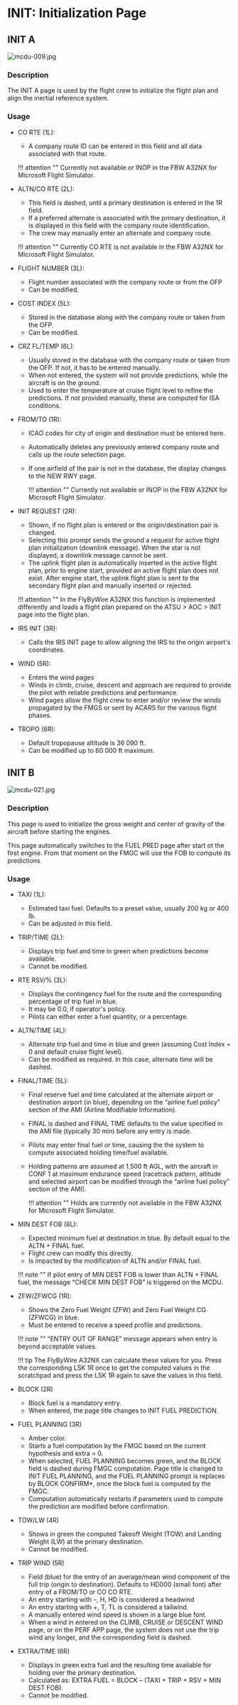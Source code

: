# INIT: Initialization Page

## INIT A

![mcdu-009.jpg](../../assets/a32nx-briefing/mcdu/init-a-page.jpg)

### Description

The INIT A page is used by the flight crew to initialize the flight plan and align the inertial reference system.

### Usage

- CO RTE (1L):
    - A company route ID can be entered in this field and all data associated with that route.

    !!! attention ""
        Currently not available or INOP in the FBW A32NX for Microsoft Flight Simulator.

- ALTN/CO RTE (2L):
    - This field is dashed, until a primary destination is entered in the 1R field.
    - If a preferred alternate is associated with the primary destination, it is displayed in this field with the company route identification.
    - The crew may manually enter an alternate and company route.

    !!! attention ""
        Currently CO RTE is not available in the FBW A32NX for Microsoft Flight Simulator.

- FLIGHT NUMBER (3L):
    - Flight number associated with the company route or from the OFP
    - Can be modified.

- COST INDEX (5L):
    - Stored in the database along with the company route or taken from the OFP.
    - Can be modified.

- CRZ FL/TEMP (6L):
    - Usually stored in the database with the company route or taken from the OFP. If not, it has to be entered manually.
    - When not entered, the system will not provide predictions, while the aircraft is on the ground.
    - Used to enter the temperature at cruise flight level to refine the predictions. If not provided manually, these are computed for ISA conditions.

- FROM/TO (1R):
    - ICAO codes for city of origin and destination must be entered here.
    - Automatically deletes any previously entered company route and calls up the route selection page.
    - If one airfield of the pair is not in the database, the display changes to the NEW RWY page.

        !!! attention ""
            Currently not available or INOP in the FBW A32NX for Microsoft Flight Simulator.

- INIT REQUEST (2R):
    - Shown, if no flight plan is entered or the origin/destination pair is changed.
    - Selecting this prompt sends the ground a request for active flight plan initialization (downlink message). When the star is not displayed, a downlink message cannot be sent.
    - The uplink flight plan is automatically inserted in the active flight plan, prior to engine start, provided an active flight plan does not exist. After engine start, the uplink flight plan is sent to the secondary flight plan and manually inserted or rejected.

    !!! attention ""
        In the FlyByWire A32NX this function is implemented differently and loads a flight plan prepared on the ATSU > AOC > INIT page into the flight plan.

- IRS INIT (3R):
    - Calls the IRS INIT page to allow aligning the IRS to the origin airport's coordinates.

- WIND (5R):
    - Enters the wind pages
    - Winds in climb, cruise, descent and approach are required to provide the pilot with reliable predictions and performance.
    - Wind pages allow the flight crew to enter and/or review the winds propagated by the FMGS or sent by ACARS for the various flight phases.

- TROPO (6R):
    - Default tropopause altitude is 36 090 ft.
    - Can be modified up to 60 000 ft maximum.

## INIT B

![mcdu-021.jpg](../../assets/a32nx-briefing/mcdu/init-b-page.jpg)

### Description

This page is used to initialize the gross weight and center of gravity of the aircraft before starting the engines.

This page automatically switches to the FUEL PRED page after start ot the first engine. From that moment on the FMGC will use the FOB to compute its predictions.

### Usage

- TAXI (1L):
    - Estimated taxi fuel. Defaults to a preset value, usually 200 kg or 400 lb.
    - Can be adjusted in this field.

- TRIP/TIME (2L):
    - Displays trip fuel and time in green when predictions become available.
    - Cannot be modified.

- RTE RSV/% (3L):
    - Displays the contingency fuel for the route and the corresponding percentage of trip fuel in blue.
    - It may be 0.0, if operator's policy.
    - Pilots can either enter a fuel quantity, or a percentage.

- ALTN/TIME (4L):
    - Alternate trip fuel and time in blue and green (assuming Cost Index = 0 and default cruise flight level).
    - Can be modified as required. In this case, alternate time will be dashed.

- FINAL/TIME (5L):
    - Final reserve fuel and time calculated at the alternate airport or destination airport (in blue), depending on the “airline fuel policy” section of the AMI (Airline Modifiable Information).
    - FINAL is dashed and FINAL TIME defaults to the value specified in the AMI file (typically 30 min) before any entry is made.
    - Pilots may enter final fuel or time, causing the the system to compute associated holding time/fuel available.
    - Holding patterns are assumed at 1.500 ft AGL, with the aircraft in CONF 1 at maximum endurance speed (racetrack pattern, altitude and selected airport can be modified through the “airline fuel policy” section of the AMI).

        !!! attention ""
            Holds are currently not available in the FBW A32NX for Microsoft Flight Simulator.

- MIN DEST FOB (6L):
    - Expected minimum fuel at destination in blue. By default equal to the ALTN + FINAL fuel.
    - Flight crew can modify this directly.
    - Is impacted by the modification of ALTN and/or FINAL fuel.

    !!! note ""
        If pilot entry of MIN DEST FOB is lower than ALTN + FINAL fuel, the message “CHECK MIN DEST FOB” is triggered on the MCDU.

- ZFW/ZFWCG (1R):
    - Shows the Zero Fuel Weight (ZFW) and Zero Fuel Weight CG (ZFWCG) in blue.
    - Must be entered to receive a speed profile and predictions.

    !!! note ""
        “ENTRY OUT OF RANGE” message appears when entry is beyond acceptable values.

    !!! tip
        The FlyByWire A32NX can calculate these values for you. Press the corresponding LSK 1R once to get the computed values in the scratchpad and press the LSK 1R again to save the values in this field.

- BLOCK (2R)
    - Block fuel is a mandatory entry.
    - When entered, the page title changes to INIT FUEL PREDICTION.

- FUEL PLANNING (3R)
    - Amber color.
    - Starts a fuel computation by the FMGC based on the current hypothesis and extra = 0.
    - When selected, FUEL PLANNING becomes green, and the BLOCK field is dashed during FMGC computation. Page title is changed to INIT FUEL PLANNING, and the FUEL PLANNING prompt is replaces by BLOCK CONFIRM*, once the block fuel is computed by the FMGC.
    - Computation automatically restarts if parameters used to compute the prediction are modified before confirmation.

- TOW/LW (4R)
    - Shows in green the computed Takeoff Weight (TOW) and Landing Weight (LW) at the primary destination.
    - Cannot be modified.

- TRIP WIND (5R)
    - Field (blue) for the entry of an average/mean wind component of the full trip (origin to destination). Defaults to HD000 (small font) after entry of a FROM/TO or CO CO RTE.
    - An entry starting with –, H, HD is considered a headwind
    - An entry starting with +, T, TL is considered a tailwind.
    - A manually entered wind speed is shown in a large blue font.
    - When a wind in entered on the CLIMB, CRUISE or DESCENT WIND page, or on the PERF APP page, the system does not use the trip wind any longer, and the corresponding field is dashed.

- EXTRA/TIME (6R)
    - Displays in green extra fuel and the resulting time available for holding over the primary destination.
    - Calculated as: EXTRA FUEL = BLOCK – (TAXI + TRIP + RSV + MIN DEST FOB).
    - Cannot be modified.
